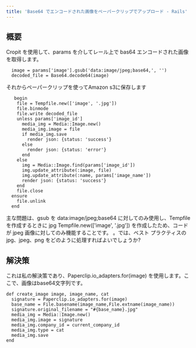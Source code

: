 ```yaml
---
title: 'Base64 でエンコードされた画像をペーパークリップでアップロード - Rails'
---
```


## 概要
Cropit を使用して、params を介してレール上で bas64 エンコードされた画像を取得します。

```
  image = params['image'].gsub('data:image/jpeg;base64,', '')
  decoded_file = Base64.decode64(image)

```
それからペーパークリップを使ってAmazon s3に保存します

```
   begin
    file = Tempfile.new(['image', '.jpg'])
    file.binmode
    file.write decoded_file
    unless params['image_id']
      media_img = Media::Image.new()
      media_img.image = file
      if media_img.save
        render json: {status: 'success'}
      else
        render json: {status: 'error'}
      end
    else
      img = Media::Image.find(params['image_id'])
      img.update_attribute(:image, file)
      img.update_attribute(:name, params['image_name'])
      render json: {status: 'success'}
    end
    file.close
  ensure
    file.unlink
  end

```
主な問題は、gsub を data:image/jpeg;base64 に対してのみ使用し、Tempfile を作成するときに jpg Tempfile.new(['image', '.jpg']) を作成したため、コードが jpeg 画像に対してのみ機能することです。 。では、ベスト プラクティスの jpg、jpeg、png をどのように処理すればよいでしょうか?

## 解決策
これは私の解決策であり、Paperclip.io_adapters.for(image) を使用します。ここで、画像はbase64文字列です。

```
def create_image image, image_name, cat
  signature = Paperclip.io_adapters.for(image)
  base_name = File.basename(image_name,File.extname(image_name))
  signature.original_filename = "#{base_name}.jpg"
  media_img = Media::Image.new()
  media_img.image = signature
  media_img.company_id = current_company_id
  media_img.type = cat
  media_img.save
end

```
